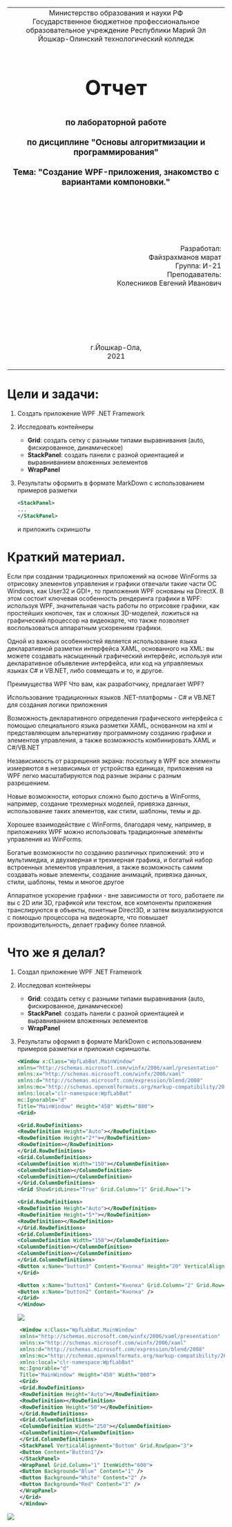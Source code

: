<table style="width: 100%;">
  <tr>
    <td style="text-align: center; border: none;">
    Министерство образования и науки РФ<br>
Государственное бюджетное профессиональное образовательное учреждение Республики Марий Эл<br>
Йошкар-Олинский технологический колледж
</td>
  </tr>
  <tr>
    <td style="text-align: center; border: none; height: 15em;">
    <h2 style="font-size:3em;">Отчет</h2>
      <h3>по лабораторной работе<br><br> по дисциплине "Основы алгоритмизации и программирования"<br><br> Тема:<b> "Создание WPF-приложения, знакомство с вариантами компоновки."<b> </h3></td>
  </tr>
  <tr>
    <br><br><td style="text-align: right; border: none; height: 20em;">
      Разработал:<br/>
      Файзрахманов марат<br>
      Группа: И-21<br>
      Преподаватель:<br>
      Колесников Евгений Иванович
    </td>
  </tr>
  <tr>
    <td style="text-align: center; border: none; height: 5em;">
    г.Йошкар-Ола,<br> 2021</td>
  </tr>
</table>

<div style="page-break-after: always;"></div>

# Цели и задачи:

1. Создать приложение WPF .NET Framework

2. Исследовать контейнеры 
    - **Grid**: создать сетку с разными типами выравнивания (auto, фискированное, динамическое)
    - **StackPanel**: создать панели с разной ориентацией и выравниванием вложенных эелементов 
    - **WrapPanel**

3. Результаты оформить в формате MarkDown с использованием примеров разметки
    
   
    ```xml
    <StackPanel>
    ...
    </StackPanel>
    ```
    
    
    и приложить скриншоты

# Краткий материал.

Если при создании традиционных приложений на основе WinForms за отрисовку элементов управления и графики отвечали такие части ОС Windows, как User32 и GDI+, то приложения WPF основаны на DirectX. В этом состоит ключевая особенность рендеринга графики в WPF: используя WPF, значительная часть работы по отрисовке графики, как простейших кнопочек, так и сложных 3D-моделей, ложиться на графический процессор на видеокарте, что также позволяет воспользоваться аппаратным ускорением графики.

Одной из важных особенностей является использование языка декларативной разметки интерфейса XAML, основанного на XML: вы можете создавать насыщенный графический интерфейс, используя или декларативное объявление интерфейса, или код на управляемых языках C# и VB.NET, либо совмещать и то, и другое.

Преимущества WPF
Что вам, как разработчику, предлагает WPF?

Использование традиционных языков .NET-платформы - C# и VB.NET для создания логики приложения

Возможность декларативного определения графического интерфейса с помощью специального языка разметки XAML, основанном на xml и представляющем альтернативу программному созданию графики и элементов управления, а также возможность комбинировать XAML и C#/VB.NET

Независимость от разрешения экрана: поскольку в WPF все элементы измеряются в независимых от устройства единицах, приложения на WPF легко масштабируются под разные экраны с разным разрешением.

Новые возможности, которых сложно было достичь в WinForms, например, создание трехмерных моделей, привязка данных, использование таких элементов, как стили, шаблоны, темы и др.

Хорошее взаимодействие с WinForms, благодаря чему, например, в приложениях WPF можно использовать традиционные элементы управления из WinForms.

Богатые возможности по созданию различных приложений: это и мультимедиа, и двухмерная и трехмерная графика, и богатый набор встроенных элементов управления, а также возможность самим создавать новые элементы, создание анимаций, привязка данных, стили, шаблоны, темы и многое другое

Аппаратное ускорение графики - вне зависимости от того, работаете ли вы с 2D или 3D, графикой или текстом, все компоненты приложения транслируются в объекты, понятные Direct3D, и затем визуализируются с помощью процессора на видеокарте, что повышает производительность, делает графику более плавной.
# Что же я делал?

1. Создал приложение WPF .NET Framework

2. Исследовал контейнеры 
    - **Grid**: создать сетку с разными типами выравнивания (auto, фискированное, динамическое)
    - **StackPanel**: создать панели с разной ориентацией и выравниванием вложенных эелементов 
    - **WrapPanel**

3. Результаты оформил в формате MarkDown с использованием примеров разметки и приложил скриншоты.
    
 
    ```xml
    <Window x:Class="WpfLabBat.MainWindow"
    xmlns="http://schemas.microsoft.com/winfx/2006/xaml/presentation"
    xmlns:x="http://schemas.microsoft.com/winfx/2006/xaml"
    xmlns:d="http://schemas.microsoft.com/expression/blend/2008"
    xmlns:mc="http://schemas.openxmlformats.org/markup-compatibility/2006"
    xmlns:local="clr-namespace:WpfLabBat"
    mc:Ignorable="d"
    Title="MainWindow" Height="450" Width="800">
    <Grid>

    <Grid.RowDefinitions>
    <RowDefinition Height="Auto"></RowDefinition>
    <RowDefinition Height="2*"></RowDefinition>
    <RowDefinition></RowDefinition>
    </Grid.RowDefinitions>
    <Grid.ColumnDefinitions>
    <ColumnDefinition Width="150"></ColumnDefinition>
    <ColumnDefinition></ColumnDefinition>
    <ColumnDefinition></ColumnDefinition>
    </Grid.ColumnDefinitions>
    <Grid ShowGridLines="True" Grid.Column="1" Grid.Row="1">

    <Grid.RowDefinitions>
    <RowDefinition Height="Auto"></RowDefinition>
    <RowDefinition Height="5*"></RowDefinition>
    <RowDefinition></RowDefinition>
    </Grid.RowDefinitions>
    <Grid.ColumnDefinitions>
    <ColumnDefinition Width="150"></ColumnDefinition>
    <ColumnDefinition></ColumnDefinition>
    <ColumnDefinition></ColumnDefinition>
    </Grid.ColumnDefinitions>
    <Button x:Name="button3" Content="Кнопка" Height="20" VerticalAlignment="Top" />
    </Grid>

    <Button x:Name="button1" Content="Кнопка" Grid.Column="2" Grid.Row="2" />
    <Button x:Name="button2" Content="Кнопка" />
    </Grid>
    </Window>
    ```
    
    ![](./scr1.jpg)
    

```xml
    <Window x:Class="WpfLabBat.MainWindow"
    xmlns="http://schemas.microsoft.com/winfx/2006/xaml/presentation"
    xmlns:x="http://schemas.microsoft.com/winfx/2006/xaml"
    xmlns:d="http://schemas.microsoft.com/expression/blend/2008"
    xmlns:mc="http://schemas.openxmlformats.org/markup-compatibility/2006"
    xmlns:local="clr-namespace:WpfLabBat"
    mc:Ignorable="d"
    Title="MainWindow" Height="450" Width="800">
    <Grid>
    <Grid.RowDefinitions>
    <RowDefinition Height="Auto"></RowDefinition>
    <RowDefinition></RowDefinition>
    <RowDefinition Height="50"></RowDefinition>
    </Grid.RowDefinitions>
    <Grid.ColumnDefinitions>
    <ColumnDefinition Width="250"></ColumnDefinition>
    <ColumnDefinition></ColumnDefinition>
    </Grid.ColumnDefinitions>
    <StackPanel VerticalAlignment="Bottom" Grid.RowSpan="3">
    <Button Content="Button1"/>
    </StackPanel>
    <WrapPanel Grid.Column="1" ItemWidth="600">
    <Button Background="Blue" Content="1" />
    <Button Background="White" Content="2" />
    <Button Background="Red" Content="3" />
    </WrapPanel>
    </Grid>
    </Window>
```
![](./scr2.jpg)